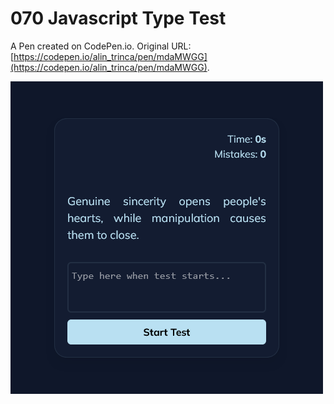 # 070 Javascript Type Test

A Pen created on CodePen.io. Original URL: [https://codepen.io/alin_trinca/pen/mdaMWGG](https://codepen.io/alin_trinca/pen/mdaMWGG).

![Javascript Type Test Screenshot](javascript-type-test.png)
